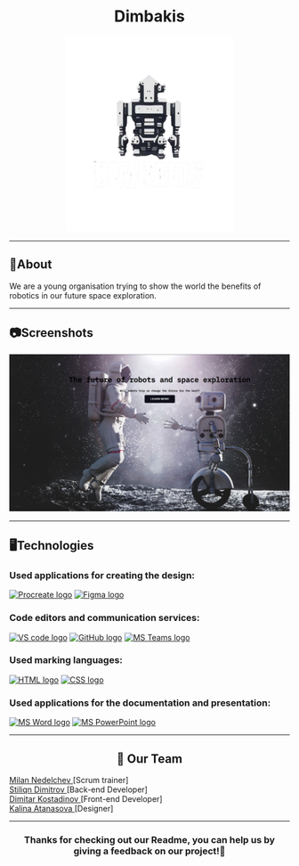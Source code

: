 <h1 align = "center">Dimbakis</h1>
<p align="center">
<img src="images/logo.png" alt = "logo" width = 300px height = 350px>
</p>
<hr>
<h2> 📰About</h2>
<p> We are a young organisation trying to show the world the benefits of robotics in our future space exploration.</b></p>
<hr>
<h2> 📷Screenshots</h2>
<img src="images/Screenshot (384).png" alt = "screenshot">
<hr>
<h2> 🖥️Technologies </h2>
<h3> Used applications for creating the design:</h3>
<p align="left">
    <a href="https://procreate.com/"><img src="https://assets.procreate.art/img/procreate-icon-search-display.png" alt="Procreate logo" width="48px" height = "48px" /></a>
    <a href="https://www.figma.com/"><img src="https://upload.wikimedia.org/wikipedia/commons/thumb/3/33/Figma-logo.svg/1667px-Figma-logo.svg.png" alt="Figma logo" width=48px width = 48px /></a>

<h3> Code editors and communication services: </h3>
<p>
    <a href="https://code.visualstudio.com/"><img src="https://upload.wikimedia.org/wikipedia/commons/thumb/9/9a/Visual_Studio_Code_1.35_icon.svg/2048px-Visual_Studio_Code_1.35_icon.svg.png" alt="VS code logo" width=48px/></a>
    <a href="https://github.com/"><img src="https://cdn-icons-png.flaticon.com/512/2111/2111612.png" alt="GitHub logo" width = "50px"/></a>
    <a href="https://www.microsoft.com/en/microsoft-teams/group-chat-software"><img src="https://img.icons8.com/color/344/microsoft-teams.png" alt = "MS Teams logo" width="50px" /></a>
</p>
<h3> Used marking languages:</h3>
<p align="left">
    <a href="https://en.wikipedia.org/wiki/HTML"><img src="https://upload.wikimedia.org/wikipedia/commons/thumb/6/61/HTML5_logo_and_wordmark.svg/640px-HTML5_logo_and_wordmark.svg.png" alt="HTML logo" width="50px" height = "50px"/></a>
    <a href="https://en.wikipedia.org/wiki/CSS"><img src="https://upload.wikimedia.org/wikipedia/commons/thumb/d/d5/CSS3_logo_and_wordmark.svg/120px-CSS3_logo_and_wordmark.svg.png" alt="CSS logo" width="38px" height = "50px"/></a>
</p>
<h3> Used applications for the documentation and presentation:</h3>
<p align="left">
    <a href="https://www.microsoft.com/en-ww/microsoft-365/word"><img src="https://img.icons8.com/color/344/ms-word.png" alt="MS Word logo" width=48px /></a>
    <a href="https://www.microsoft.com/en-ww/microsoft-365/powerpoint"><img src="https://img.icons8.com/color/344/ms-powerpoint.png" alt="MS PowerPoint logo" width=48px /></a>

</p>
<hr>
<h2 align = "center">🧒 Our Team</h2>
 <a href = "https://github.com/MPNedelchev22"> Milan Nedelchev </a> [Scrum trainer]<br>
 <a href = "https://github.com/SKDimitrov22"> Stiliqn Dimitrov </a> [Back-end Developer]<br>
 <a href = "https://github.com/KKAtanasova22"> Dimitar Kostadinov </a> [Front-end Developer]<br>
 <a href = "https://github.com/TSMadzharov21"> Kalina Atanasova </a> [Designer]<br>

<hr>
<h3> <p align="center">Thanks for checking out our Readme, you can help us by giving a feedback on our project!💖</p><h3>